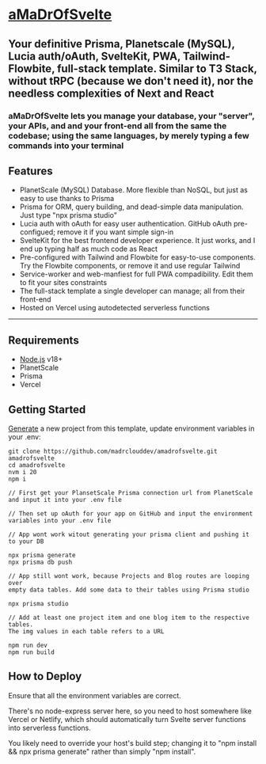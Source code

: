 # [aMaDrOfSvelte](https://amadrofsvelte.madr.io)

## Your definitive Prisma, Planetscale (MySQL), Lucia auth/oAuth, SvelteKit, PWA, Tailwind-Flowbite, full-stack template. Similar to T3 Stack, without tRPC (because we don't need it), nor the needless complexities of Next and React

### aMaDrOfSvelte lets you manage your database, your "server", your APIs, and and your front-end all from the same the codebase; using the same languages, by merely typing a few commands into your terminal

## Features

- PlanetScale (MySQL) Database. More flexible than NoSQL, but just as easy to use thanks to Prisma
- Prisma for ORM, query building, and dead-simple data manipulation. Just type "npx prisma studio"
- Lucia auth with oAuth for easy user authentication. GitHub oAuth pre-configued; remove it if you want simple sign-in
- SvelteKit for the best frontend developer experience. It just works, and I end up typing half as much code as React
- Pre-configured with Tailwind and Flowbite for easy-to-use components. Try the Flowbite components, or remove it and use regular Tailwind
- Service-worker and web-manfiest for full PWA compadibility. Edit them to fit your sites constraints
- The full-stack template a single developer can manage; all from their front-end
- Hosted on Vercel using autodetected serverless functions
---

## Requirements

- [Node.js](https://nodejs.org/) v18+
- PlanetScale
- Prisma
- Vercel

## Getting Started

[Generate](https://github.com/madrclouddev/amadrofsvelte/generate) a new project
from this template, update
environment variables in your .env:

```
git clone https://github.com/madrclouddev/amadrofsvelte.git amadrofsvelte
cd amadrofsvelte
nvm i 20
npm i

// First get your PlansetScale Prisma connection url from PlanetScale 
and input it into your .env file

// Then set up oAuth for your app on GitHub and input the environment 
variables into your .env file

// App wont work witout generating your prisma client and pushing it 
to your DB

npx prisma generate
npx prisma db push

// App still wont work, because Projects and Blog routes are looping over
empty data tables. Add some data to their tables using Prisma studio

npx prisma studio

// Add at least one project item and one blog item to the respective tables. 
The img values in each table refers to a URL

npm run dev
npm run build
```

## How to Deploy

Ensure that all the environment variables are correct.

There's no node-express server here, so you need to
host somewhere like Vercel or Netlify, which should 
automatically turn Svelte server functions into 
serverless functions.

You likely need to override your host's build step; changing 
it to "npm install && npx prisma generate" rather than simply
"npm install".

